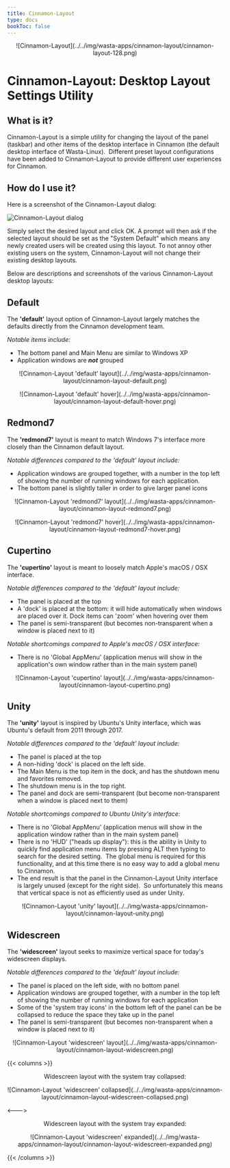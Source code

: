 ```yaml
---
title: Cinnamon-Layout
type: docs
bookToc: false
---
```


<p align="center"> ![Cinnamon-Layout](../../img/wasta-apps/cinnamon-layout/cinnamon-layout-128.png)

# Cinnamon-Layout: Desktop Layout Settings Utility

## What is it?

Cinnamon-Layout is a simple utility for changing the layout of the panel (taskbar) and other items of the desktop interface in Cinnamon (the default desktop interface of Wasta-Linux).  Different preset layout configurations have been added to Cinnamon-Layout to provide different user experiences for Cinnamon.

## How do I use it?

Here is a screenshot of the Cinnamon-Layout dialog:

![Cinnamon-Layout dialog](../../img/wasta-apps/cinnamon-layout/cinnamon-layout-dialog.png)

Simply select the desired layout and click OK. A prompt will then ask if the selected layout should be set as the "System Default" which means any newly created users will be created using this layout. To not annoy other existing users on the system, Cinnamon-Layout will not change their existing desktop layouts.

Below are descriptions and screenshots of the various Cinnamon-Layout desktop layouts:

## Default

The **'default'** layout option of Cinnamon-Layout largely matches the defaults directly from the Cinnamon development team.

*Notable items include:*
- The bottom panel and Main Menu are similar to Windows XP
- Application windows are ***not*** grouped

<p align="center"> ![Cinnamon-Layout 'default' layout](../../img/wasta-apps/cinnamon-layout/cinnamon-layout-default.png)
<p align="center"> ![Cinnamon-Layout 'default' hover](../../img/wasta-apps/cinnamon-layout/cinnamon-layout-default-hover.png)

## Redmond7

The **'redmond7'** layout is meant to match Windows 7's interface more closely than the Cinnamon default layout.

*Notable differences compared to the 'default' layout include:*
- Application windows are grouped together, with a number in the top left of showing the number of running windows for each application.
- The bottom panel is slightly taller in order to give larger panel icons

<p align="center"> ![Cinnamon-Layout 'redmond7' layout](../../img/wasta-apps/cinnamon-layout/cinnamon-layout-redmond7.png)
<p align="center"> ![Cinnamon-Layout 'redmond7' hover](../../img/wasta-apps/cinnamon-layout/cinnamon-layout-redmond7-hover.png)

## Cupertino

The **'cupertino'** layout is meant to loosely match Apple's macOS / OSX interface.

*Notable differences compared to the 'default' layout include:*
- The panel is placed at the top
- A 'dock' is placed at the bottom: it will hide automatically when windows are placed over it. Dock items can 'zoom' when hovering over them
- The panel is semi-transparent (but becomes non-transparent when a window is placed next to it)

*Notable shortcomings compared to Apple's macOS / OSX interface:*
- There is no 'Global AppMenu' (application menus will show in the application's own window rather than in the main system panel)

<p align="center"> ![Cinnamon-Layout 'cupertino' layout](../../img/wasta-apps/cinnamon-layout/cinnamon-layout-cupertino.png)

## Unity

The **'unity'** layout is inspired by Ubuntu's Unity interface, which was Ubuntu's default from 2011 through 2017.

*Notable differences compared to the 'default' layout include:*
- The panel is placed at the top
- A non-hiding 'dock' is placed on the left side.
- The Main Menu is the top item in the dock, and has the shutdown menu and favorites removed.
- The shutdown menu is in the top right.
- The panel and dock are semi-transparent (but become non-transparent when a window is placed next to them)

*Notable shortcomings compared to Ubuntu Unity's interface:*
- There is no 'Global AppMenu' (application menus will show in the application window rather than in the main system panel)
- There is no 'HUD' ("heads up display"): this is the ability in Unity to quickly find application menu items by pressing ALT then typing to search for the desired setting.  The global menu is required for this functionality, and at this time there is no easy way to add a global menu to Cinnamon.
- The end result is that the panel in the Cinnamon-Layout Unity interface is largely unused (except for the right side).  So unfortunately this means that vertical space is not as efficiently used as under Unity.

<p align="center"> ![Cinnamon-Layout 'unity' layout](../../img/wasta-apps/cinnamon-layout/cinnamon-layout-unity.png)

## Widescreen

The **'widescreen'** layout seeks to maximize vertical space for today's widescreen displays.

*Notable differences compared to the 'default' layout include:*
- The panel is placed on the left side, with no bottom panel
- Application windows are grouped together, with a number in the top left of showing the number of running windows for each application
- Some of the 'system tray icons' in the bottom left of the panel can be be collapsed to reduce the space they take up in the panel
- The panel is semi-transparent (but becomes non-transparent when a window is placed next to it)

<p align="center"> ![Cinnamon-Layout 'widescreen' layout](../../img/wasta-apps/cinnamon-layout/cinnamon-layout-widescreen.png)

{{< columns >}}

<p align="center">Widescreen layout with the system tray collapsed:

<p align="center"> ![Cinnamon-Layout 'widescreen' collapsed](../../img/wasta-apps/cinnamon-layout/cinnamon-layout-widescreen-collapsed.png)

<--->

<p align="center">Widescreen layout with the system tray expanded:

<p align="center"> ![Cinnamon-Layout 'widescreen' expanded](../../img/wasta-apps/cinnamon-layout/cinnamon-layout-widescreen-expanded.png)

{{< /columns >}}

